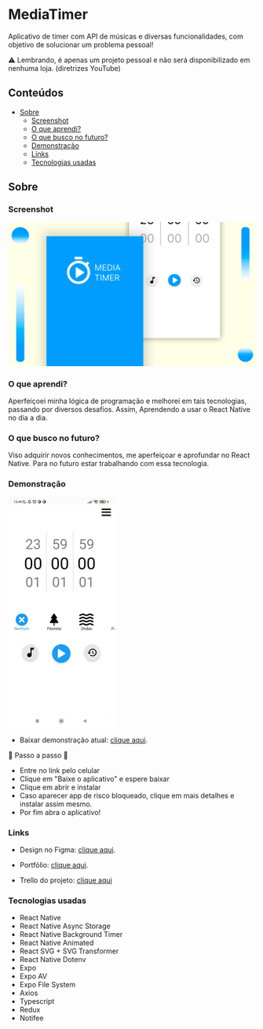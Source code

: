 # MediaTimer

Aplicativo de timer com API de músicas e diversas funcionalidades, com objetivo de solucionar um problema pessoal!

⚠️ Lembrando, é apenas um projeto pessoal e não será disponibilizado em nenhuma loja. (diretrizes YouTube)

## Conteúdos

- [Sobre](#Sobre)
  - [Screenshot](#screenshot)
  - [O que aprendi?](#O-que-aprendi?)
  - [O que busco no futuro?](#O-que-busco-no-futuro?)
  - [Demonstração](#demonstração)
  - [Links](#links)
  - [Tecnologias usadas](#Tecnologias-usadas)

## Sobre

### Screenshot

![](./assets/screenshot.jpg)

### O que aprendi?

Aperfeiçoei minha lógica de programação e melhorei em tais tecnologias, passando por diversos desafios. Assim, Aprendendo a usar o React Native no dia a dia.

### O que busco no futuro?

Viso adquirir novos conhecimentos, me aperfeiçoar e aprofundar no React Native. Para no futuro estar trabalhando com essa tecnologia.

### Demonstração

![](./assets/reviewImage.jpg)

- Baixar demonstração atual: [clique aqui](https://henriqueamascarin.vercel.app/#projetos/MediaTimer).

📙 Passo a passo 📙

- Entre no link pelo celular
- Clique em "Baixe o aplicativo" e espere baixar
- Clique em abrir e instalar
- Caso aparecer app de risco bloqueado, clique em mais detalhes e instalar assim mesmo.
- Por fim abra o aplicativo!

### Links

- Design no Figma: [clique aqui](https://www.figma.com/file/XTRDCbSVe8lHtwkXK1Z5T7/Media-Timer?type=design&node-id=0%3A1&t=I2CeKk7yJGLngWCy-1).

- Portfólio: [clique aqui](https://henriqueamascarin.vercel.app).

- Trello do projeto: [clique aqui](https://trello.com/b/qz6KPuiC/mediatimer)

### Tecnologias usadas

- React Native
- React Native Async Storage
- React Native Background Timer
- React Native Animated
- React SVG + SVG Transformer
- React Native Dotenv
- Expo
- Expo AV
- Expo File System
- Axios
- Typescript
- Redux
- Notifee
